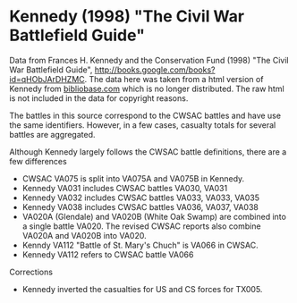 # Kennedy (1998) "The Civil War Battlefield Guide"

Data from Frances H. Kennedy and the Conservation Fund (1998) "The Civil War
Battlefield Guide", http://books.google.com/books?id=qHObJArDHZMC.
The data here was taken from a html version of Kennedy from [bibliobase.com](http://www.bibliobase.com/history/readerscomp/civwar/html/) which is no longer distributed.
The raw html is not included in the data for copyright reasons.

The battles in this source correspond to the CWSAC battles and have
use the same identifiers.  However, in a few cases, casualty totals
for several battles are aggregated.

Although Kennedy largely follows the CWSAC battle definitions, there are a few differences

- CWSAC VA075 is split into VA075A and VA075B in Kennedy.
- Kennedy VA031 includes CWSAC battles VA030, VA031
- Kennedy VA032 includes CWSAC battles VA033, VA033, VA035
- Kennedy VA038 includes CWSAC battles VA036, VA037, VA038
- VA020A (Glendale) and VA020B (White Oak Swamp) are combined into a single battle VA020. The revised CWSAC reports also combine VA020A and VA020B into VA020.
- Kenndy VA112 "Battle of St. Mary's Chuch" is VA066 in CWSAC.
- Kennedy VA112 refers to CWSAC battle VA066

Corrections

- Kennedy inverted the casualties for US and CS forces for TX005.

